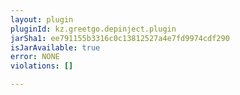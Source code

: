 ```yaml
---
layout: plugin
pluginId: kz.greetgo.depinject.plugin
jarSha1: ee791155b3316c0c13812527a4e7fd9974cdf290
isJarAvailable: true
error: NONE
violations: []

---
```

